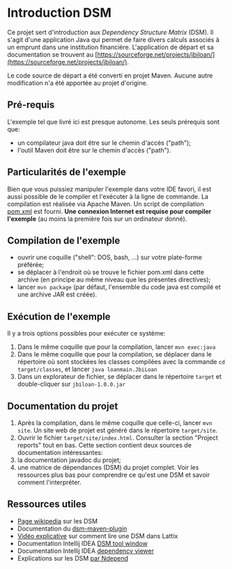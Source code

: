 # Introduction DSM

Ce projet sert d'introduction aux _Dependency Structure Matrix_ (DSM). Il s'agit d'une application Java qui permet de faire
divers calculs associés à un emprunt dans une institution financière. L'application de départ et sa documentation se trouvent au
[https://sourceforge.net/projects/jbiloan/](https://sourceforge.net/projects/jbiloan/).

Le code source de départ a été converti en projet Maven. Aucune autre modification n'a été apportée au projet d'origine.
  
## Pré-requis 

L'exemple tel que livré ici est presque autonome. Les seuls prérequis sont que:

* un compilateur java doit être sur le chemin d'accès ("path");
* l'outil Maven doit être sur le chemin d'accès ("path").


## Particularités de l'exemple
Bien que vous puissiez manipuler l'exemple dans votre IDE favori, il est aussi possible de le compiler et l'exécuter à la ligne de commande. La compilation est réalisée via Apache Maven. Un script de compilation [pom.xml](./pom.xml) est fourni. **Une connexion Internet est requise pour compiler l'exemple** (au moins la première fois sur un ordinateur donné).

## Compilation de l'exemple

* ouvrir une coquille ("shell": DOS, bash, ...) sur votre plate-forme préférée;
* se déplacer à l'endroit où se trouve le fichier pom.xml dans cette archive (en principe au même niveau que les présentes directives);
* lancer `mvn package` (par défaut, l'ensemble du code java est compilé et une archive JAR est créée).
 
## Exécution de l'exemple

Il y a trois options possibles pour exécuter ce système:

1. Dans le même coquille que pour la compilation, lancer `mvn exec:java`
2. Dans le même coquille que pour la compilation, se déplacer dans le répertoire où sont stockées les classes compilées avec la commande `cd target/classes`, et lancer `java loanmain.JbiLoan`
3. Dans un explorateur de fichier, se déplacer dans le répertoire `target` et double-cliquer sur `jbiloan-1.0.0.jar`

## Documentation du projet

1. Après la compilation, dans le même coquille que celle-ci, lancer `mvn site`. Un site web de projet est généré dans le répertoire `target/site`.
2. Ouvrir le fichier `target/site/index.html`. Consulter la section "Project reports" tout en bas. Cette section contient deux sources de documentation intéressantes:
  1. la documentation javadoc du projet;
  2. une matrice de dépendances (DSM) du projet complet. Voir les ressources plus bas pour comprendre ce qu'est une DSM et savoir comment l'interpréter.

## Ressources utiles

* [Page wikipedia](https://en.wikipedia.org/wiki/Design_structure_matrix) sur les DSM
* Documentation du [dsm-maven-plugin](https://github.com/sevntu-checkstyle/dsm-maven-plugin)
* [Vidéo explicative](https://www.youtube.com/watch?v=4cL4xoy7cMc&list=PLLNGJX9z7bBrKL5Q2t74qaonX6nTPaj2s) sur comment lire une DSM dans Lattix
* Documentation Intellij IDEA [DSM tool window](https://www.jetbrains.com/help/idea/dsm-tool-window.html)
* Documentation Intellij IDEA [dependency viewer](https://www.jetbrains.com/help/idea/dependency-viewer.html)
* Explications sur les DSM [par Ndepend](https://www.ndepend.com/docs/dependency-structure-matrix-dsm)
